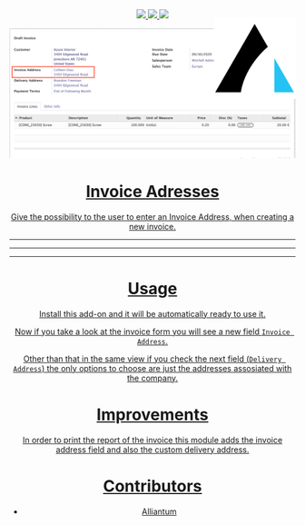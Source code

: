 
<div style="text-align: center">
<a href="https://www.odoo.com/documentation/12.0/index.html">
<img src="https://img.shields.io/badge/Odoo-Version%2012-875A7B.svg?style=plastic"></img>
</a>
<a href="http://www.alliantum.com">
<img src="https://raster.shields.io/badge/Company-Alliantum-0065bf.svg?style=plastic"></img>
</a>
<a href="http://www.gnu.org/licenses/agpl-3.0-standalone.html">
<img src="https://img.shields.io/badge/licence-AGPL--3-blue.svg?style=plastic"></img>

<div class="item" style="position: -webkit-sticky;
  position: sticky;
  height: 15vh;
  padding: 0%;
  z-index: 10;
  top: 30px;">

<img src="./static/description/icon.png" style="
  transform:translateY(-2vw);
  width: 15vw;
  z-index: 10;"
  align="right">
</div>

<div style="
  transform:translateY(-15vh);">
<div style="max-width: 950px; margin: auto">
<img src="./static/description/screenshot.png">
</div>
<div style="text-align: center">
<h1>Invoice Adresses</h1>
Give the possibility to the user to enter an Invoice Address, when creating a new invoice.
</div>

***
***
***

# Usage

Install this add-on and it will be automatically ready to use it.

Now if you take a look at the invoice form you will see a new field `Invoice Address`.

Other than that in the same view if you check the next field (`Delivery Address`) the only options to choose are just the addresses assosiated with the company.

# Improvements

In order to print the report of the invoice this module adds the invoice address field and also the custom delivery address.

# Contributors

- [Alliantum](http://www.alliantum.com)

</div>
